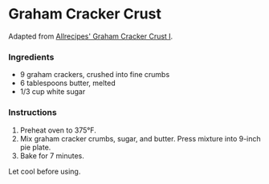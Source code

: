 # Graham Cracker Crust

Adapted from [Allrecipes' Graham Cracker Crust I](http://allrecipes.com/recipe/12254/graham-cracker-crust-i/).

### Ingredients

- 9 graham crackers, crushed into fine crumbs
- 6 tablespoons butter, melted
- 1/3 cup white sugar

### Instructions

1. Preheat oven to 375&deg;F.
2. Mix graham cracker crumbs, sugar, and butter. Press mixture into 9-inch pie plate.
3. Bake for 7 minutes.

Let cool before using.
